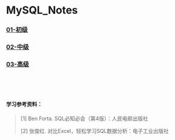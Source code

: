 # MySQL_Notes

### [01-初级](初级.md)

### [02-中级](中级.md)

### [03-高级](高级.md)

<br/>

<br/>

<br/>

#### 学习参考资料：

> [1] Ben Forta. SQL必知必会（第4版）：人民电邮出版社
>
> [2] 张俊红. 对比Excel，轻松学习SQL数据分析：电子工业出版社






